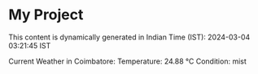 # My Project

This content is dynamically generated in Indian Time (IST): 2024-03-04 03:21:45 IST


Current Weather in Coimbatore:
Temperature: 24.88 °C
Condition: mist
